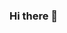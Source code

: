 ### Hi there 👋

<!--
- 🌱 I’m currently learning ...
- 💬 Ask me about ...
- 📫 How to reach me: ...
- ⚡ Fun fact: ...
-->
